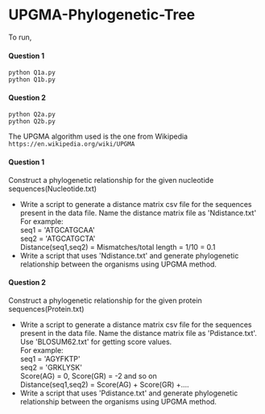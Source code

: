 # UPGMA-Phylogenetic-Tree

To run,

#### Question 1

`python Q1a.py`  
`python Q1b.py`  

#### Question 2

`python Q2a.py`  
`python Q2b.py`  

The UPGMA algorithm used is the one from Wikipedia  
`https://en.wikipedia.org/wiki/UPGMA`

#### Question 1

Construct a phylogenetic relationship for the given nucleotide sequences(Nucleotide.txt)
- Write a script to generate a distance matrix csv file for the sequences present in the data file. Name the distance matrix file as 'Ndistance.txt'  
For example:  
	seq1 = 'ATGCATGCAA'  
	seq2 = 'ATGCATGCTA'  
	Distance(seq1,seq2) = Mismatches/total length = 1/10 = 0.1
- Write a script that uses 'Ndistance.txt' and generate phylogenetic relationship between the organisms using UPGMA method.

#### Question 2

Construct a phylogenetic relationship for the given protein sequences(Protein.txt)
- Write a script to generate a distance matrix csv file for the sequences present in the data file. Name the distance matrix file as 'Pdistance.txt'. Use 'BLOSUM62.txt' for getting score values.  
For example:  
	seq1 = 'AGYFKTP'  
	seq2 = 'GRKLYSK'  
	Score(AG) = 0, Score(GR) = -2 and so on  
	Distance(seq1,seq2) = Score(AG) + Score(GR) +....  
- Write a script that uses 'Pdistance.txt' and generate phylogenetic relationship between the organisms using UPGMA method.

